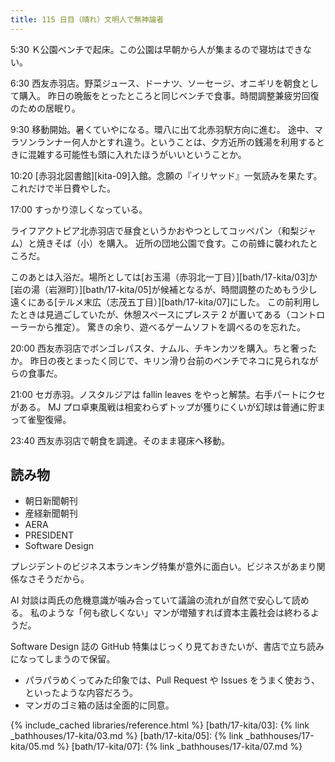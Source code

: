 ```yaml
---
title: 115 日目（晴れ）文明人で無神論者
---
```


5:30 Ｋ公園ベンチで起床。この公園は早朝から人が集まるので寝坊はできない。

6:30 西友赤羽店。野菜ジュース、ドーナツ、ソーセージ、オニギリを朝食として購入。
昨日の晩飯をとったところと同じベンチで食事。時間調整兼疲労回復のための居眠り。

9:30 移動開始。暑くていやになる。環八に出て北赤羽駅方向に進む。
途中、マラソンランナー何人かとすれ違う。ということは、夕方近所の銭湯を利用するときに混雑する可能性も頭に入れたほうがいいということか。

10:20 [赤羽北図書館][kita-09]入館。念願の『イリヤッド』一気読みを果たす。これだけで半日費やした。

17:00 すっかり涼しくなっている。

ライフアクトピア北赤羽店で昼食というかおやつとしてコッペパン（和梨ジャム）と焼きそば（小）を購入。
近所の団地公園で食す。この前蜂に襲われたところだ。

このあとは入浴だ。場所としては[お玉湯（赤羽北一丁目）][bath/17-kita/03]か[岩の湯（岩淵町）][bath/17-kita/05]が候補となるが、時間調整のためもう少し遠くにある[テルメ末広（志茂五丁目）][bath/17-kita/07]にした。
この前利用したときは見過ごしていたが、休憩スペースにプレステ 2 が置いてある（コントローラーから推定）。
驚きの余り、遊べるゲームソフトを調べるのを忘れた。

20:00 西友赤羽店でボンゴレパスタ、ナムル、チキンカツを購入。ちと奢ったか。
昨日の夜とまったく同じで、キリン滑り台前のベンチでネコに見られながらの食事だ。

21:00 セガ赤羽。ノスタルジアは fallin leaves をやっと解禁。右手パートにクセがある。
MJ プロ卓東風戦は相変わらずトップが獲りにくいが幻球は普通に貯まって雀聖復帰。

23:40 西友赤羽店で朝食を調達。そのまま寝床へ移動。

## 読み物

* 朝日新聞朝刊
* 産経新聞朝刊
* AERA
* PRESIDENT
* Software Design

プレジデントのビジネス本ランキング特集が意外に面白い。ビジネスがあまり関係なさそうだから。

AI 対談は両氏の危機意識が噛み合っていて議論の流れが自然で安心して読める。
私のような「何も欲しくない」マンが増殖すれば資本主義社会は終わるようだ。

Software Design 誌の GitHub 特集はじっくり見ておきたいが、書店で立ち読みになってしまうので保留。

* パラパラめくってみた印象では、Pull Request や Issues をうまく使おう、といったような内容だろう。
* マンガのゴミ箱の話は全面的に同意。

{% include_cached libraries/reference.html %}
[bath/17-kita/03]: {% link _bathhouses/17-kita/03.md %}
[bath/17-kita/05]: {% link _bathhouses/17-kita/05.md %}
[bath/17-kita/07]: {% link _bathhouses/17-kita/07.md %}

